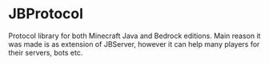 # JBProtocol
 Protocol library for both Minecraft Java and Bedrock editions. Main reason it was made is as extension of JBServer, however it can help many players for their servers, bots etc.
